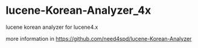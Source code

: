 lucene-Korean-Analyzer_4x
=========================

lucene korean analyzer for lucene4.x


more information in https://github.com/need4spd/lucene-Korean-Analyzer
